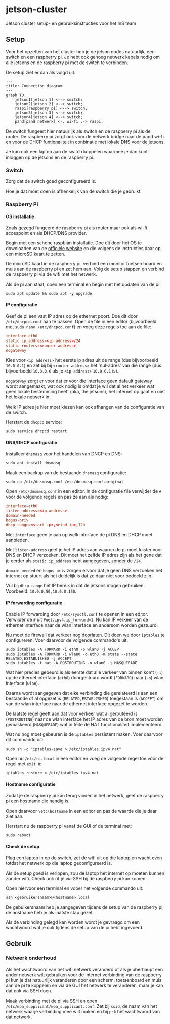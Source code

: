 # jetson-cluster

Jetson cluster setup- en gebruiksinstructies voor het InS team

## Setup

Voor het opzetten van het cluster heb je de jetson nodes natuurlijk, een switch en een raspberry pi. Je hebt ook genoeg netwerk kabels nodig om alle jetsons en de raspberry pi met de switch te verbinden.

De setup ziet er dan als volgd uit:

```mermaid
---
title: Connection diagram
---
graph TD;
    jetson1[jetson 1] <--> switch;
    jetson2[jetson 2] <--> switch;
    raspi[raspberry pi] <--> switch;
    jetson3[jetson 3] <--> switch;
    jetson4[jetson 4] <--> switch;
    pand[pand netwerk] <-. wi-fi .-> raspi;
```

De switch fungeert hier natuurlijk als switch en de raspberry pi als de router. De raspberry pi zorgt ook voor de netwerk bridge naar de pand wi-fi en voor de DHCP funtionaliteit in conbinatie met lokale DNS voor de jetsons.

Je kan ook een laptop aan de switch koppelen waarmee je dan kunt inloggen op de jetsons en de raspberry pi.

### Switch

Zorg dat de switch goed geconfigureerd is.

Hoe je dat moet doen is afhenkelijk van de switch die je gebruikt.

### Raspberry Pi

#### OS installatie

Zoals gezegd fungeerd de raspberry pi als router maar ook als wi-fi accespoint en als DHCP/DNS provider.

Begin met een schone raspbian installatie. Doe dit door het OS te downloaden van de [officiele website](https://www.raspberrypi.com/software/) en die volgens de instructies daar op een microSD kaart te zetten.

De microSD kaart in de raspberry pi, verbind een monitor toetsen board en muis aan de raspberry pi en zet hem aan. Volg de setup stappen en verbind de raspberry pi via de wifi met het netwerk.

Als de pi aan staat, open een terminal en begin met het updaten van de pi:

```shell
sudo apt update && sudo apt -y upgrade
```

#### IP configuratie

Geef de pi een vast IP adres op de ethernet poort. Doe dit door `/etc/dhcpcd.conf` aan te passen. Open de file in een editor (bijvoorbeeld met `sudo nano /etc/dhcpcd.conf`) en voeg deze regels toe aan de file:

```conf
interface eth0
static ip_address=<ip address>/24
static routers=<router address>
nogateway
```

Kies voor `<ip address>` het eerste ip adres uit de range (dus bijvoorbeeld `10.0.0.1`) en zet bij bij `<router address>` het 'nul-adres' van die range (dus bijvoorbeeld `10.0.0.0` als je `<ip address>` `10.0.0.1` is).

`nogateway` zorgt er voor dat er voor die interface geen dafault gateway wordt aangemaakt, wat ook nodig is omdat je wil dat al het verkeer wat geen lokale bestemming heeft (aka, the jetsons), het internet op gaat en niet het lokale netwerk in.

Welk IP adres je hier moet kiezen kan ook afhangen van de configuratie van de switch.

Herstart de `dhcpcd` service:

```shell
sudo service dhcpcd restart
```

#### DNS/DHCP configuratie

Installeer `dnsmasq` voor het handelen van DNCP en DNS:

```shell
sudo apt install dnsmasq
```

Maak een backup van de bestaande `dnsmasq` configuratie:

```shell
sudo cp /etc/dnsmasq.conf /etc/dnsmasq.conf.original
```

Open `/etc/dnsmasq.conf` in een editor. In de configuratie file verwijder de `#` voor de volgende regels en pas ze aan als nodig:

```conf
interface=eth0
listen-address=<ip address>
domain-needed
bogus-priv
dhcp-range=<start ip>,<eind ip>,12h
```

Met `interface` geen je aan op welk interface de pi DNS en DHCP moet aanbieden.

Met `listen-address` geef je het IP adres aan waarop de pi moet luister voor DNS en DHCP verzoeken. Dit moet het zelfde IP adres zijn als het gene dat je eerder als `static ip_address` hebt aangegeven, zonder de `/24`.

`domain-needed` en `bogus-priv` zorgen ervoor dat je geen DNS verzoeken het internet op stuurt als het duidelijk is dat ze daar niet voor bedoeld zijn.

Vul bij `dhcp-range` het IP bereik in dat de jetsons mogen gebruiken. Voorbeeld: `10.0.0.50,10.0.0.150`.

#### IP forwarding configuratie

Enable IP forwarding door `/etc/sysctl.conf` te openen in een editor. Verwijder de `#` uit `#net.ipv4.ip_forward=1`. Nu kan IP verkeer van de ethernet interface naar de wlan interface en andersom worden gestuurd.

Nu moet de firewall dat verkeer nog doorlaten. Dit doen we door `iptables` te configureren. Voer daarvoor de volgende commando's uit:

```shell
sudo iptables -A FORWARD -i eth0 -o wlan0 -j ACCEPT
sudo iptables -A FORWARD -i wlan0 -o eth0 -m state --state RELATED,ESTABLISHED -j ACCEPT
sudo iptables -t nat -A POSTROUTING -o wlan0 -j MASQUERADE
```

Wat hier precies gebeurd is als eerste dat alle verkeer van binnen komt (`-i`) op de ethernet interface (`eth0`) doorgestuurd wordt (`FORWARD`) naar (`-o`) wlan interface (`wlan`).

Daarna wordt aangegeven dat elke verbinding die gerelateerd is aan een bestaande of al opgezet is (`RELATED,ESTABLISHED`) toegestaan is (`ACCEPT`) om van de wlan interface naar de ethernet interface opgezet te worden.

De laatste regel geeft aan dat voor verkeer wat al gerouteerd is (`POSTROUTING`) naar de wlan interface het IP adres van de bron moet worden gemaskeerd (`MASQUERADE`) wat in feite de NAT functionaliteit implementeerd.

Wat nu nog moet gebeuren is de `iptables` persistent maken. Voer daarvoor dit commando uit:

```shell
sudo sh -c "iptables-save > /etc/iptables.ipv4.nat"
```

Open nu `/etc/rc.local` in een editor en voeg de volgende regel toe vóór de regel met `exit 0`:

```shell
iptables-restore < /etc/iptables.ipv4.nat
```

#### Hostname configuratie

Zodat je de raspberry pi kan terug vinden in het netwerk, geef de raspberry pi een hostname die handig is.

Open daarvoor `\etc\hostname` in een editor en pas de waarde die je daar ziet aan.

Herstart nu de raspberry pi vanaf de GUI of de terminal met:

```shell
sudo reboot
```

#### Check de setup

Plug een laptop in op de switch, zet de wifi uit op die laptop en wacht even totdat het netwerk op die laptop geconfigureerd is.

Als de setup goed is verlopen, zou de laptop het internet op moeten kunnen zonder wifi. Check ook of je via SSH bij de raspberry pi kan komen.

Open hiervoor een terminal en vooer het volgende commando uit:

```shell
ssh <gebruikersnaam>@<hostname>.local
```

De gebuikersnaam heb je aangegeven tijdens de setup van de raspberry pi, de hostname heb je als laatste stap gezet.

Als de verbinding gelegd kan worden wordt je gevraagd om een wachtwoord wat je ook tijdens de setup van de pi hebt ingevoerd.

## Gebruik

### Netwerk onderhoud

Als het wachtwoord van het wifi netwerk veranderd of als je uberhaupt een ander netwerk wilt gebruiken voor de internet verbinding van de raspberry pi kun je dat natuurlijk veranderen door een scherm, toetsenboard en muis aan de pi te koppelen en via de GUI het netwerk te veranderen, maar je kan dat ook via SSH doen.

Maak verbinding met de pi via SSH en open `/etc/wpa_supplicant/wpa_supplicant.conf`. Zet bij `ssid`, de naam van het netwerk waarje verbinding mee wilt maken en bij `psk` het wachtwoord van dat netwerk.
